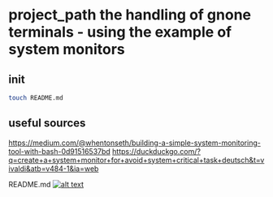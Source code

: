 # project_path the handling of gnone terminals - using the example of system monitors
<!-- keep the format -->
## init
<!-- keep the format -->
```bash <!-- markdownlint-disable-line code-block-style -->
touch README.md
```

## useful sources

https://medium.com/@whentonseth/building-a-simple-system-monitoring-tool-with-bash-0d91516537bd
https://duckduckgo.com/?q=create+a+system+monitor+for+avoid+system+critical+task+deutsch&t=vivaldi&atb=v484-1&ia=web
<!-- keep the format -->

README.md [![alt text][1]](README.md)
<!-- make folder and download the link sign vai curl -->
<!-- mkdir -p img && curl --create-dirs --output-dir img -O  "https://raw.githubusercontent.com/MathiasStadler/link_symbol_svg/refs/heads/main/link_symbol.svg"-->
<!-- Link sign - Don't Found a better way :-( - You know a better method? - **send me a email** -->
[1]: ./img/link_symbol.svg
<!-- keep the format -->
